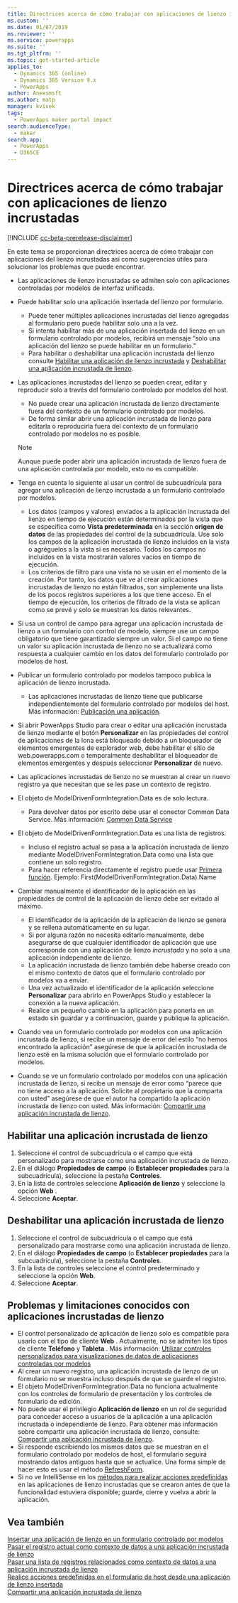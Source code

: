```yaml
---
title: Directrices acerca de cómo trabajar con aplicaciones de lienzo incrustadas | MicrosoftDocs
ms.custom: ''
ms.date: 01/07/2019
ms.reviewer: ''
ms.service: powerapps
ms.suite: ''
ms.tgt_pltfrm: ''
ms.topic: get-started-article
applies_to:
  - Dynamics 365 (online)
  - Dynamics 365 Version 9.x
  - PowerApps
author: Aneesmsft
ms.author: matp
manager: kvivek
tags:
  - PowerApps maker portal impact
search.audienceType:
  - maker
search.app:
  - PowerApps
  - D365CE
---
```


# <a name="guidelines-on-working-with-embedded-canvas-apps"></a>Directrices acerca de cómo trabajar con aplicaciones de lienzo incrustadas
[!INCLUDE [cc-beta-prerelease-disclaimer](../../includes/cc-beta-prerelease-disclaimer.md)]

En este tema se proporcionan directrices acerca de cómo trabajar con aplicaciones del lienzo incrustadas así como sugerencias útiles para solucionar los problemas que puede encontrar.

-   Las aplicaciones de lienzo incrustadas se admiten solo con aplicaciones controladas por modelos de interfaz unificada.
-   Puede habilitar solo una aplicación insertada del lienzo por formulario. 
     - Puede tener múltiples aplicaciones incrustadas del lienzo agregadas al formulario pero puede habilitar solo una a la vez.
     - Si intenta habilitar más de una aplicación insertada del lienzo en un formulario controlado por modelos, recibirá un mensaje “solo una aplicación del lienzo se puede habilitar en un formulario.”
     - Para habilitar o deshabilitar una aplicación incrustada del lienzo consulte [Habilitar una aplicación de lienzo incrustada](#enable-an-embedded-canvas-app) y [Deshabilitar una aplicación incrustada de lienzo](#disable-an-embedded-canvas-app).
-   Las aplicaciones incrustadas del lienzo se pueden crear, editar y reproducir solo a través del formulario controlado por modelos del host.
     - No puede crear una aplicación incrustada de lienzo directamente fuera del contexto de un formulario controlado por modelos.
     - De forma similar abrir una aplicación incrustada de lienzo para editarla o reproducirla fuera del contexto de un formulario controlado por modelos no es posible.

     > [!NOTE]
     > Aunque puede poder abrir una aplicación incrustada de lienzo fuera de una aplicación controlada por modelo, esto no es compatible.

-   Tenga en cuenta lo siguiente al usar un control de subcuadrícula para agregar una aplicación de lienzo incrustada a un formulario controlado por modelos.
     - Los datos (campos y valores) enviados a la aplicación incrustada del lienzo en tiempo de ejecución están determinados por la vista que se especifica como **Vista predeterminada** en la sección **origen de datos** de las propiedades del control de la subcuadrícula. Use solo los campos de la aplicación incrustada de lienzo incluidos en la vista o agréguelos a la vista si es necesario. Todos los campos no incluidos en la vista mostrarán valores vacíos en tiempo de ejecución. 
     - Los criterios de filtro para una vista no se usan en el momento de la creación. Por tanto, los datos que ve al crear aplicaciones incrustadas de lienzo no están filtrados, son simplemente una lista de los pocos registros superiores a los que tiene acceso. En el tiempo de ejecución, los criterios de filtrado de la vista se aplican como se prevé y solo se muestran los datos relevantes.
-   Si usa un control de campo para agregar una aplicación incrustada de lienzo a un formulario con control de modelo, siempre use un campo obligatorio que tiene garantizado siempre un valor. Si el campo no tiene un valor su aplicación incrustada de lienzo no se actualizará como respuesta a cualquier cambio en los datos del formulario controlado por modelos de host.
-   Publicar un formulario controlado por modelos tampoco publica la aplicación de lienzo incrustada.
     - Las aplicaciones incrustadas de lienzo tiene que publicarse independientemente del formulario controlado por modelos del host. Más información: [Publicación una aplicación](../canvas-apps/save-publish-app.md#publish-an-app).
-   Si abrir PowerApps Studio para crear o editar una aplicación incrustada de lienzo mediante el botón **Personalizar** en las propiedades del control de aplicaciones de la lona está bloqueado debido a un bloqueador de elementos emergentes de explorador web, debe habilitar el sitio de web.powerapps.com o temporalmente deshabilitar el bloqueador de elementos emergentes y después seleccionar **Personalizar** de nuevo.
-   Las aplicaciones incrustadas de lienzo no se muestran al crear un nuevo registro ya que necesitan que se les pase un contexto de registro.
-   El objeto de ModelDrivenFormIntegration.Data es de solo lectura. 
     - Para devolver datos por escrito debe usar el conector Common Data Service. Más información: [Common Data Service](/connectors/commondataservice/)
-   El objeto de ModelDrivenFormIntegration.Data es una lista de registros. 
     - Incluso el registro actual se pasa a la aplicación incrustada de lienzo mediante ModelDrivenFormIntegration.Data como una lista que contiene un solo registro.
     - Para hacer referencia directamente el registro puede usar [Primera función](../canvas-apps/functions/function-first-last.md). Ejemplo: First(ModelDrivenFormIntegration.Data).Name
-   Cambiar manualmente el identificador de la aplicación en las propiedades de control de la aplicación de lienzo debe ser evitado al máximo.
     - El identificador de la aplicación de la aplicación de lienzo se genera y se rellena automáticamente en su lugar. 
     - Si por alguna razón no necesita editarlo manualmente, debe asegurarse de que cualquier identificador de aplicación que use corresponde con una aplicación de lienzo *incrustada* y no solo a una aplicación independiente de lienzo. 
     - La aplicación incrustada de lienzo también debe haberse creado con el mismo contexto de datos que el formulario controlado por modelos va a enviar.
     - Una vez actualizado el identificador de la aplicación seleccione **Personalizar** para abrirlo en PowerApps Studio y establecer la conexión a la nueva aplicación.
     - Realice un pequeño cambio en la aplicación para ponerla en un estado sin guardar y a continuación, guarde y publique la aplicación.
- Cuando vea un formulario controlado por modelos con una aplicación incrustada de lienzo, si recibe un mensaje de error del estilo “no hemos encontrado la aplicación” asegúrese de que la aplicación incrustada de lienzo esté en la misma solución que el formulario controlado por modelos.
- Cuando se ve un formulario controlado por modelos con una aplicación incrustada de lienzo, si recibe un mensaje de error como “parece que no tiene acceso a la aplicación. Solicite al propietario que la comparta con usted” asegúrese de que el autor ha compartido la aplicación incrustada de lienzo con usted. Más información: [Compartir una aplicación incrustada de lienzo](share-embedded-canvas-app.md).

## <a name="enable-an-embedded-canvas-app"></a>Habilitar una aplicación incrustada de lienzo
1. Seleccione el control de subcuadrícula o el campo que está personalizado para mostrarse como una aplicación incrustada de lienzo.
2. En el diálogo **Propiedades de campo** (o **Establecer propiedades** para la subcuadrícula), seleccione la pestaña **Controles**.
3. En la lista de controles seleccione **Aplicación de lienzo** y seleccione la opción **Web** .
4. Seleccione **Aceptar**.

## <a name="disable-an-embedded-canvas-app"></a>Deshabilitar una aplicación incrustada de lienzo
1. Seleccione el control de subcuadrícula o el campo que está personalizado para mostrarse como una aplicación incrustada de lienzo.
2. En el diálogo **Propiedades de campo** (o **Establecer propiedades** para la subcuadrícula), seleccione la pestaña **Controles**.
3. En la lista de controles seleccione el control predeterminado y seleccione la opción **Web**.
4. Seleccione **Aceptar**.

## <a name="known-issues-and-limitations-with-embedded-canvas-apps"></a>Problemas y limitaciones conocidos con aplicaciones incrustadas de lienzo
- El control personalizado de aplicación de lienzo solo es compatible para usarlo con el tipo de cliente **Web** . Actualmente, no se admiten los tipos de cliente **Teléfono** y **Tableta** . Más información: [Utilizar controles personalizados para visualizaciones de datos de aplicaciones controladas por modelos](use-custom-controls-data-visualizations.md)
- Al crear un nuevo registro, una aplicación incrustada de lienzo de un formulario no se muestra incluso después de que se guarde el registro. 
-    El objeto ModelDrivenFormIntegration.Data no funciona actualmente con los controles de formulario de presentación y los controles de formulario de edición.
- No puede usar el privilegio **Aplicación de lienzo** en un rol de seguridad para conceder acceso a usuarios de la aplicación a una aplicación incrustada o independiente de lienzo. Para obtener más información sobre compartir una aplicación incrustada de lienzo, consulte: [Compartir una aplicación incrustada de lienzo](share-embedded-canvas-app.md).
- Si responde escribiendo los mismos datos que se muestran en el formulario controlado por modelos de host, el formulario seguirá mostrando datos antiguos hasta que se actualice. Una forma simple de hacer esto es usar el método [RefreshForm](embedded-canvas-app-actions.md).
- Si no ve IntelliSense en los [métodos para realizar acciones predefinidas](embedded-canvas-app-actions.md) en las aplicaciones de lienzo incrustadas que se crearon antes de que la funcionalidad estuviera disponible; guarde, cierre y vuelva a abrir la aplicación. 

## <a name="see-also"></a>Vea también
[Insertar una aplicación de lienzo en un formulario controlado por modelos](embed-canvas-app-in-form.md) <br />
[Pasar el registro actual como contexto de datos a una aplicación incrustada de lienzo](pass-current-embedded-canvas-app.md) <br />
[Pasar una lista de registros relacionados como contexto de datos a una aplicación incrustada de lienzo](pass-related-embedded-canvas-app.md) <br />
[Realice acciones predefinidas en el formulario de host desde una aplicación de lienzo insertada](embedded-canvas-app-actions.md) <br />
[Compartir una aplicación incrustada de lienzo](share-embedded-canvas-app.md)
